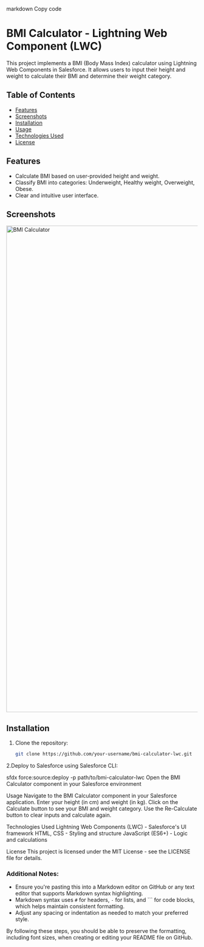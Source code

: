 markdown
Copy code
# BMI Calculator - Lightning Web Component (LWC)

This project implements a BMI (Body Mass Index) calculator using Lightning Web Components in Salesforce. It allows users to input their height and weight to calculate their BMI and determine their weight category.

## Table of Contents

- [Features](#features)
- [Screenshots](#screenshots)
- [Installation](#installation)
- [Usage](#usage)
- [Technologies Used](#technologies-used)
- [License](#license)

## Features

- Calculate BMI based on user-provided height and weight.
- Classify BMI into categories: Underweight, Healthy weight, Overweight, Obese.
- Clear and intuitive user interface.

## Screenshots

<img width="1280" alt="BMI Calculator" src="https://github.com/Devanshde/myPortfolio/assets/65611860/8da6269f-7e84-485a-b668-df19787db685">


## Installation

1. Clone the repository:

   ```bash
   git clone https://github.com/your-username/bmi-calculator-lwc.git
2.Deploy to Salesforce using Salesforce CLI:

  
   sfdx force:source:deploy -p path/to/bmi-calculator-lwc
Open the BMI Calculator component in your Salesforce environment


Usage
Navigate to the BMI Calculator component in your Salesforce application.
Enter your height (in cm) and weight (in kg).
Click on the Calculate button to see your BMI and weight category.
Use the Re-Calculate button to clear inputs and calculate again.

Technologies Used
Lightning Web Components (LWC) - Salesforce's UI framework
HTML, CSS - Styling and structure
JavaScript (ES6+) - Logic and calculations

License
This project is licensed under the MIT License - see the LICENSE file for details.

### Additional Notes:

- Ensure you're pasting this into a Markdown editor on GitHub or any text editor that supports Markdown syntax highlighting.
- Markdown syntax uses `#` for headers, `-` for lists, and ``` for code blocks, which helps maintain consistent formatting.
- Adjust any spacing or indentation as needed to match your preferred style.

By following these steps, you should be able to preserve the formatting, including font sizes, when creating or editing your README file on GitHub.
